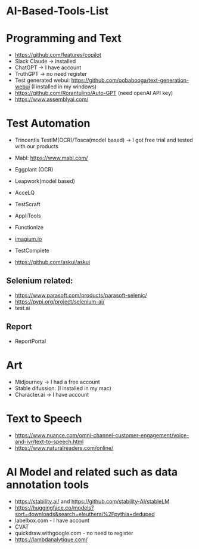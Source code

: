 # AI-Based-Tools-List
# Programming and Text 
- https://github.com/features/copilot
- Slack Claude -> installed
- ChatGPT -> I have account
- TruthGPT -> no need register
- Test generated webui: https://github.com/oobabooga/text-generation-webui (I installed in my windows)
- https://github.com/Rorantulino/Auto-GPT (need openAI API key)
- https://www.assemblyai.com/

# Test Automation
- Trincentis TestIM(OCR)/Tosca(model based)  -> I got free trial and tested with our products
- Mabl: https://www.mabl.com/
- Eggplant (OCR)
- Leapwork(model based)
- AcceLQ
- TestScraft
- AppliTools
- Functionize

- [imagium.io](https://imagium.io/)
- TestComplete
- https://github.com/askui/askui

## Selenium related:
- https://www.parasoft.com/products/parasoft-selenic/
- https://pypi.org/project/selenium-ai/
- test.ai

## Report
- ReportPortal

# Art
- Midjourney -> I had a free account
- Stable difussion: (I installed in my mac)
- Character.ai -> I have account

# Text to Speech
- https://www.nuance.com/omni-channel-customer-engagement/voice-and-ivr/text-to-speech.html
- https://www.naturalreaders.com/online/

# AI Model and related such as data annotation tools
- https://stability.ai/ and https://github.com/stability-AI/stableLM
- https://huggingface.co/models?sort=downloads&search=eleutherai%2Fpythia+deduped
- labelbox.com - I have account
- CVAT
- quickdraw.withgoogle.com - no need to register
- https://lambdanalytique.com/

